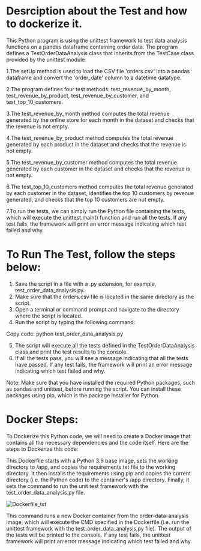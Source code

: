 # Desrciption about the Test and how to dockerize it.

This Python program is using the unittest framework to test data analysis functions on a pandas dataframe containing order data. The program defines a TestOrderDataAnalysis class that inherits from the TestCase class provided by the unittest module.

1.The setUp method is used to load the CSV file 'orders.csv' into a pandas dataframe and convert the 'order_date' column to a datetime datatype.

2.The program defines four test methods: test_revenue_by_month, test_revenue_by_product, test_revenue_by_customer, and test_top_10_customers.

3.The test_revenue_by_month method computes the total revenue generated by the online store for each month in the dataset and checks that the revenue is not empty.

4.The test_revenue_by_product method computes the total revenue generated by each product in the dataset and checks that the revenue is not empty.

5.The test_revenue_by_customer method computes the total revenue generated by each customer in the dataset and checks that the revenue is not empty.

6.The test_top_10_customers method computes the total revenue generated by each customer in the dataset, identifies the top 10 customers by revenue generated, and checks that the top 10 customers are not empty.

7.To run the tests, we can simply run the Python file containing the tests, which will execute the unittest.main() function and run all the tests. If any test fails, the framework will print an error message indicating which test failed and why.



# To Run The Test, follow the steps below:
1.	Save the script in a file with a .py extension, for example, test_order_data_analysis.py.
2.	Make sure that the orders.csv file is located in the same directory as the script.
3.	Open a terminal or command prompt and navigate to the directory where the script is located.
4.	Run the script by typing the following command:

Copy code:
python test_order_data_analysis.py 

5.	The script will execute all the tests defined in the TestOrderDataAnalysis class and print the test results to the console.
6.	If all the tests pass, you will see a message indicating that all the tests have passed. If any test fails, the framework will print an error message indicating which test failed and why.

Note: Make sure that you have installed the required Python packages, such as pandas and unittest, before running the script. You can install these packages using pip, which is the package installer for Python.








# Docker Steps: 

To Dockerize this Python code, we will need to create a Docker image that contains all the necessary dependencies and the code itself. Here are the steps to Dockerize this code:

This Dockerfile starts with a Python 3.9 base image, 
sets the working directory to /app, and 
copies the requirements.txt file to the working directory. 
It then installs the requirements using pip and copies the current directory (i.e. the Python code) to the container's /app directory. Finally, 
it sets the command to run the unit test framework with the test_order_data_analysis.py file.



![Dockerfile_tst](https://user-images.githubusercontent.com/100275029/227484962-24a412c1-d1d7-49da-9162-72d43e514706.jpg)




This command runs a new Docker container from the order-data-analysis image, which will execute the CMD specified in the Dockerfile (i.e. run the unittest framework with the test_order_data_analysis.py file).
The output of the tests will be printed to the console. If any test fails, the unittest framework will print an error message indicating which test failed and why.
